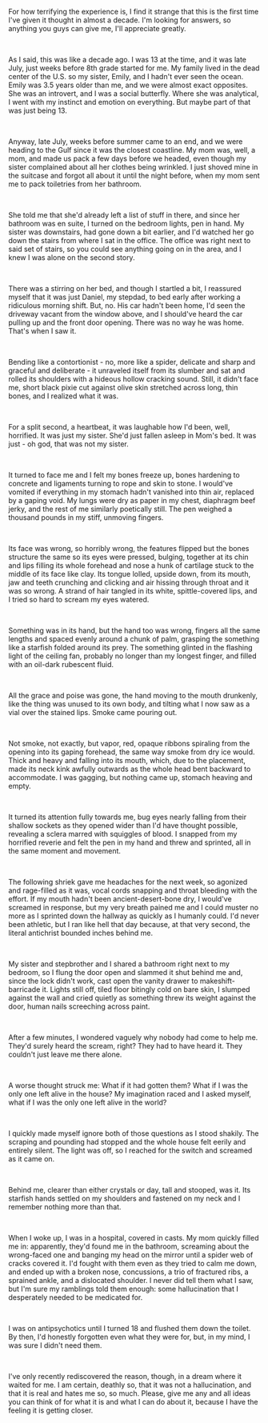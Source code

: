 For how terrifying the experience is, I find it strange that this is the first time I've given it thought in almost a decade. I'm looking for answers, so anything you guys can give me, I'll appreciate greatly.

&#x200B;

As I said, this was like a decade ago. I was 13 at the time, and it was late July, just weeks before 8th grade started for me. My family lived in the dead center of the U.S. so my sister, Emily, and I hadn't ever seen the ocean. Emily was 3.5 years older than me, and we were almost exact opposites. She was an introvert, and I was a social butterfly. Where she was analytical, I went with my instinct and emotion on everything. But maybe part of that was just being 13.

&#x200B;

Anyway, late July, weeks before summer came to an end, and we were heading to the Gulf since it was the closest coastline. My mom was, well, a mom, and made us pack a few days before we headed, even though my sister complained about all her clothes being wrinkled. I just shoved mine in the suitcase and forgot all about it until the night before, when my mom sent me to pack toiletries from her bathroom.

&#x200B;

She told me that she'd already left a list of stuff in there, and since her bathroom was en suite, I turned on the bedroom lights, pen in hand. My sister was downstairs, had gone down a bit earlier, and I'd watched her go down the stairs from where I sat in the office. The office was right next to said set of stairs, so you could see anything going on in the area, and I knew I was alone on the second story. 

&#x200B;

There was a stirring on her bed, and though I startled a bit, I reassured myself that it was just Daniel, my stepdad, to bed early after working a ridiculous morning shift. But, no. His car hadn't been home, I'd seen the driveway vacant from the window above, and I should've heard the car pulling up and the front door opening. There was no way he was home. That's when I saw it. 

&#x200B;

Bending like a contortionist - no, more like a spider, delicate and sharp and graceful and deliberate - it unraveled itself from its slumber and sat and rolled its shoulders with a hideous hollow cracking sound. Still, it didn't face me, short black pixie cut against olive skin stretched across long, thin bones, and I realized what it was.

&#x200B;

For a split second, a heartbeat, it was laughable how I'd been, well, horrified. It was just my sister. She'd just fallen asleep in Mom's bed. It was just - oh god, that was not my sister. 

&#x200B;

It turned to face me and I felt my bones freeze up, bones hardening to concrete and ligaments turning to rope and skin to stone. I would've vomited if everything in my stomach hadn't vanished into thin air, replaced by a gaping void. My lungs were dry as paper in my chest, diaphragm beef jerky, and the rest of me similarly poetically still. The pen weighed a thousand pounds in my stiff, unmoving fingers.

&#x200B;

Its face was wrong, so horribly wrong, the features flipped but the bones structure the same so its eyes were pressed, bulging, together at its chin and lips filling its whole forehead and nose a hunk of cartilage stuck to the middle of its face like clay. Its tongue lolled, upside down, from its mouth, jaw and teeth crunching and clicking and air hissing through throat and it was so wrong. A strand of hair tangled in its white, spittle-covered lips, and I tried so hard to scream my eyes watered.

&#x200B;

Something was in its hand, but the hand too was wrong, fingers all the same lengths and spaced evenly around a chunk of palm, grasping the something like a starfish folded around its prey. The something glinted in the flashing light of the ceiling fan, probably no longer than my longest finger, and filled with an oil-dark rubescent fluid. 

&#x200B;

All the grace and poise was gone, the hand moving to the mouth drunkenly, like the thing was unused to its own body, and tilting what I now saw as a vial over the stained lips. Smoke came pouring out. 

&#x200B;

Not smoke, not exactly, but vapor, red, opaque ribbons spiraling from the opening into its gaping forehead, the same way smoke from dry ice would. Thick and heavy and falling into its mouth, which, due to the placement, made its neck kink awfully outwards as the whole head bent backward to accommodate. I was gagging, but nothing came up, stomach heaving and empty. 

&#x200B;

It turned its attention fully towards me, bug eyes nearly falling from their shallow sockets as they opened wider than I'd have thought possible, revealing a sclera marred with squiggles of blood. I snapped from my horrified reverie and felt the pen in my hand and threw and sprinted, all in the same moment and movement. 

&#x200B;

The following shriek gave me headaches for the next week, so agonized and rage-filled as it was, vocal cords snapping and throat bleeding with the effort. If my mouth hadn't been ancient-desert-bone dry, I would've screamed in response, but my very breath pained me and I could muster no more as I sprinted down the hallway as quickly as I humanly could. I'd never been athletic, but I ran like hell that day because, at that very second, the literal antichrist bounded inches behind me.

&#x200B;

My sister and stepbrother and I shared a bathroom right next to my bedroom, so I flung the door open and slammed it shut behind me and, since the lock didn't work, cast open the vanity drawer to makeshift-barricade it. Lights still off, tiled floor bitingly cold on bare skin, I slumped against the wall and cried quietly as something threw its weight against the door, human nails screeching across paint. 

&#x200B;

After a few minutes, I wondered vaguely why nobody had come to help me. They'd surely heard the scream, right? They had to have heard it. They couldn't just leave me there alone. 

&#x200B;

A worse thought struck me: What if it had gotten them? What if I was the only one left alive in the house? My imagination raced and I asked myself, what if I was the only one left alive in the world? 

&#x200B;

I quickly made myself ignore both of those questions as I stood shakily. The scraping and pounding had stopped and the whole house felt eerily and entirely silent. The light was off, so I reached for the switch and screamed as it came on.

&#x200B;

Behind me, clearer than either crystals or day, tall and stooped, was it. Its starfish hands settled on my shoulders and fastened on my neck and I remember nothing more than that. 

&#x200B;

When I woke up, I was in a hospital, covered in casts. My mom quickly filled me in: apparently, they'd found me in the bathroom, screaming about the wrong-faced one and banging my head on the mirror until a spider web of cracks covered it. I'd fought with them even as they tried to calm me down, and ended up with a broken nose, concussions, a trio of fractured ribs, a sprained ankle, and a dislocated shoulder. I never did tell them what I saw, but I'm sure my ramblings told them enough: some hallucination that I desperately needed to be medicated for.

&#x200B;

I was on antipsychotics until I turned 18 and flushed them down the toilet. By then, I'd honestly forgotten even what they were for, but, in my mind, I was sure I didn't need them.

&#x200B;

I've only recently rediscovered the reason, though, in a dream where it waited for me. I am certain, deathly so, that it was not a hallucination, and that it is real and hates me so, so much. Please, give me any and all ideas you can think of for what it is and what I can do about it, because I have the feeling it is getting closer.